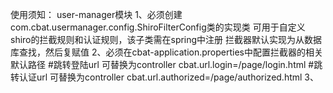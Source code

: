 使用须知：
   user-manager模块
     1、必须创建com.cbat.usermanager.config.ShiroFilterConfig类的实现类
        可用于自定义shiro的拦截规则和认证规则，该子类需在spring中注册
        拦截器默认实现为从数据库查找，然后复赋值
     2、必须在cbat-application.properties中配置拦截器的相关默认路径
        #跳转登陆url  可替换为controller
        cbat.url.login=/page/login.html
        #跳转认证url  可替换为controller
        cbat.url.authorized=/page/authorized.html
     3、